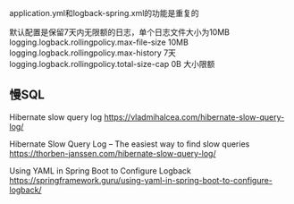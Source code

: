 application.yml和logback-spring.xml的功能是重复的

默认配置是保留7天内无限额的日志，单个日志文件大小为10MB
logging.logback.rollingpolicy.max-file-size 10MB
logging.logback.rollingpolicy.max-history 7天
logging.logback.rollingpolicy.total-size-cap 0B 大小限额



## 慢SQL

Hibernate slow query log
https://vladmihalcea.com/hibernate-slow-query-log/

Hibernate Slow Query Log – The easiest way to find slow queries
https://thorben-janssen.com/hibernate-slow-query-log/





Using YAML in Spring Boot to Configure Logback
https://springframework.guru/using-yaml-in-spring-boot-to-configure-logback/

